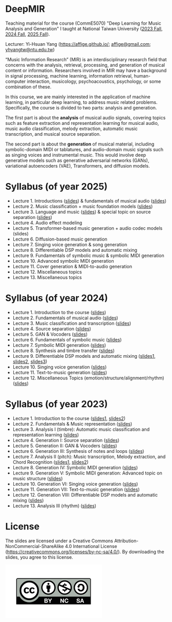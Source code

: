# DeepMIR
Teaching material for the course (CommE5070) "Deep Learning for Music Analysis and Generation" I taught at National Taiwan University ([2023 Fall](https://affige.github.io/teaching_deepmir23.html), [2024 Fall](https://affige.github.io/teaching_deepmir24.html), [2025 Fall](https://affige.github.io/teaching_deepmir25.html)).

Lecturer: Yi-Hsuan Yang (https://affige.github.io/; affige@gmail.com; yhyangtw@ntu.edu.tw)

“Music Information Research” (MIR) is an interdisciplinary research field that concerns with the analysis, retrieval, processing, and generation of musical content or information. Researchers involved in MIR may have a background in signal processing, machine learning, information retrieval, human-computer interaction, musicology, psychoacoustics, psychology, or some combination of these.

In this course, we are mainly interested in the application of machine learning, in particular deep learning, to address music related problems. Specifically, the course is divided to two parts: analysis and generation.

The first part is about the **analysis** of musical audio signals, covering topics such as feature extraction and representation learning for musical audio, music audio classification, melody extraction, automatic music transcription, and musical source separation.

The second part is about the **generation** of musical material, including symbolic-domain MIDI or tablatures, and audio-domain music signals such as singing voices and instrumental music. This would involve deep generative models such as generative adversarial networks (GANs), variational autoencoders (VAE), Transformers, and diffusion models. 

# Syllabus (of year 2025)
* Lecture 1. Introductions ([slides](https://github.com/affige/DeepMIR/blob/main/2025/lecture01_intro.pdf)) & fundamentals of musical audio  ([slides](https://github.com/affige/DeepMIR/blob/main/2025/lecture01b_fundamentals_audio.pdf))
* Lecture 2. Music classification + music foundation models ([slides](https://github.com/affige/DeepMIR/blob/main/2025/lecture02_classification.pdf))
* Lecture 3. Language and music ([slides](https://github.com/affige/DeepMIR/blob/main/2025/lecture03_language-and-music.pdf)) & special topic on source separation ([slides](https://github.com/affige/DeepMIR/blob/main/2025/lecture03b_separation_short.pdf))
* Lecture 4. Audio effect modeling 
* Lecture 5. Transformer-based music generation + audio codec models (slides)
* Lecture 6. Diffusion-based music generation
* Lecture 7. Singing voice generation & song generation
*	Lecture 8. Differentiable DSP models and automatic mixing
* Lecture 9. Fundamentals of symbolic music & symbolic MIDI generation
*	Lecture 10. Advanced symbolic MIDI generation
*	Lecture 11. Cover generation & MIDI-to-audio generation
*	Lecture 12. Miscellaneous topics
*	Lecture 13. Miscellaneous topics


# Syllabus (of year 2024)
* Lecture 1. Introduction to the course ([slides](https://github.com/affige/DeepMIR/blob/main/2024/lecture01_intro_course.pdf))
* Lecture 2. Fundamentals of musical audio ([slides](https://github.com/affige/DeepMIR/blob/main/2024/lecture02_fundamentals_audio.pdf))
* Lecture 3. Music classification and transcription ([slides](https://github.com/affige/DeepMIR/blob/main/2024/lecture03_classification_transcription.pdf))
* Lecture 4. Source separation ([slides](https://github.com/affige/DeepMIR/blob/main/2024/lecture04_separation.pdf))
* Lecture 5. GAN & Vocoders ([slides](https://github.com/affige/DeepMIR/blob/main/2024/lecture05_vocoders.pdf))
* Lecture 6. Fundamentals of symbolic music ([slides](https://github.com/affige/DeepMIR/blob/main/2024/lecture06_fundamentals_symbolic.pdf))
* Lecture 7. Symbolic MIDI generation ([slides](https://github.com/affige/DeepMIR/blob/main/2024/lecture07_midi_generation.pdf))
*	Lecture 8. Synthesis and timbre transfer ([slides](https://github.com/affige/DeepMIR/blob/main/2024/lecture08_synthesis.pdf))
* Lecture 9. Differentiable DSP models and automatic mixing ([slides1](https://github.com/affige/DeepMIR/blob/main/2024/lecture09_DDSP.pdf), [slides2](https://github.com/affige/DeepMIR/blob/main/2024/lecture09b_guitar_yuhua.pdf), [slides3](https://github.com/affige/DeepMIR/blob/main/2024/lecture09c_mixing_yentung.pdf))
*	Lecture 10. Singing voice generation ([slides](https://github.com/affige/DeepMIR/blob/main/2024/lecture10_singing_generation.pdf))
*	Lecture 11. Text-to-music generation ([slides](https://github.com/affige/DeepMIR/blob/main/2024/lecture11_text-to-music.pdf))
*	Lecture 12. Miscellaneous Topics (emotion/structure/alignment/rhythm) ([slides](https://github.com/affige/DeepMIR/blob/main/2024/lecture12_miscellaneous.pdf))


# Syllabus (of year 2023)
* Lecture 1. Introduction to the course ([slides1](https://github.com/affige/DeepMIR/blob/main/2023/lecture01_intro_course.pdf), [slides2](https://github.com/affige/DeepMIR/blob/main/2023/lecture01b_intro_MIR.pdf))
* Lecture 2. Fundamentals & Music representation ([slides](https://github.com/affige/DeepMIR/blob/main/2023/lecture02_representations.pdf))
* Lecture 3. Analysis I (timbre): Automatic music classification and representation learning ([slides](https://github.com/affige/DeepMIR/blob/main/2023/lecture03_timbre.pdf))
* Lecture 4. Generation I: Source separation ([slides](https://github.com/affige/DeepMIR/blob/main/2023/lecture04_separation.pdf))
* Lecture 5. Generation II: GAN & Vocoders ([slides](https://github.com/affige/DeepMIR/blob/main/2023/lecture05_vocoders.pdf))
* Lecture 6. Generation III: Synthesis of notes and loops ([slides](https://github.com/affige/DeepMIR/blob/main/2023/lecture06_synthesis.pdf))
* Lecture 7. Analysis II (pitch): Music transcription, Melody extraction, and Chord Recognition ([slides1](https://github.com/affige/DeepMIR/blob/main/2023/lecture07_pitch.pdf), [slides2](https://github.com/leo-so/AMT_talk))
*	Lecture 8. Generation IV: Symbolic MIDI generation ([slides](https://github.com/affige/DeepMIR/blob/main/2023/lecture08_midi_generation.pdf))
*	Lecture 9. Generation V: Symbolic MIDI generation: Advanced topic on music structure ([slides](https://github.com/affige/DeepMIR/blob/main/2023/lecture09_midi_generation_2.pdf))
*	Lecture 10. Generation VI: Singing voice generation ([slides](https://github.com/affige/DeepMIR/blob/main/2023/lecture10_singing_generation.pdf))
* Lecture 11. Generation VII: Text-to-music generation ([slides](https://github.com/affige/DeepMIR/blob/main/2023/lecture11_text-to-music.pdf))
*	Lecture 12. Generation VIII: Differentiable DSP models and automatic mixing ([slides](https://github.com/affige/DeepMIR/blob/main/2023/lecture12_DDSP_mixing.pdf))
*	Lecture 13. Analysis III (rhythm) ([slides](https://github.com/affige/DeepMIR/blob/main/2023/lecture13_rhythm.pdf))



# License
The slides are licensed under a Creative Commons Attribution-NonCommercial-ShareAlike 4.0 International License (https://creativecommons.org/licenses/by-nc-sa/4.0/). By downloading the slides, you agree to this license.

![](license.png)
